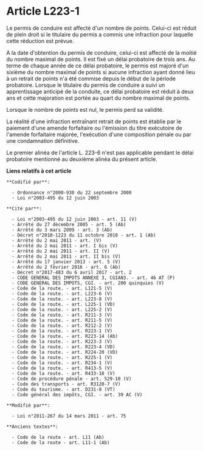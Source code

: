 # Article L223-1

Le permis de conduire est affecté d'un nombre de points. Celui-ci est réduit de plein droit si le titulaire du permis a
commis une infraction pour laquelle cette réduction est prévue.

A la date d'obtention du permis de conduire, celui-ci est affecté de la moitié du nombre maximal de points. Il est fixé un
délai probatoire de trois ans. Au terme de chaque année de ce délai probatoire, le permis est majoré d'un sixième du nombre
maximal de points si aucune infraction ayant donné lieu à un retrait de points n'a été commise depuis le début de la période
probatoire. Lorsque le titulaire du permis de conduire a suivi un apprentissage anticipé de la conduite, ce délai probatoire
est réduit à deux ans et cette majoration est portée au quart du nombre maximal de points. 

Lorsque le nombre de points est nul, le permis perd sa validité. 

La réalité d'une infraction entraînant retrait de points est établie par le paiement d'une amende forfaitaire ou l'émission
du titre exécutoire de l'amende forfaitaire majorée, l'exécution d'une composition pénale ou par une condamnation
définitive. 

Le premier alinéa de l'article L. 223-6 n'est pas applicable pendant le délai probatoire mentionné au deuxième alinéa du
présent article.

**Liens relatifs à cet article**

	**Codifié par**:

	  - Ordonnance n°2000-930 du 22 septembre 2000
	  - Loi n°2003-495 du 12 juin 2003

	**Cité par**:

	  - Loi n°2003-495 du 12 juin 2003 - art. 11 (V)
	  - Arrêté du 27 décembre 2005 - art. 5 (Ab)
	  - Arrêté du 3 mars 2009 - art. 3 (Ab)
	  - Décret n°2010-1223 du 11 octobre 2010 - art. 1 (Ab)
	  - Arrêté du 2 mai 2011 - art. (V)
	  - Arrêté du 2 mai 2011 - art. I bis (V)
	  - Arrêté du 2 mai 2011 - art. II (V)
	  - Arrêté du 2 mai 2011 - art. II bis (V)
	  - Arrêté du 17 janvier 2013 - art. 5 (V)
	  - Arrêté du 2 février 2016 - art. 6 (Ab)
	  - Décret n°2017-483 du 6 avril 2017 - art. 2
	  - CODE GENERAL DES IMPOTS ANNEXE 3, CGIAN3. - art. 46 AT (P)
	  - CODE GENERAL DES IMPOTS, CGI. - art. 200 quinquies (V)
	  - Code de la route. - art. L121-5 (V)
	  - Code de la route. - art. L223-6 (V)
	  - Code de la route. - art. L223-8 (V)
	  - Code de la route. - art. L225-1 (VD)
	  - Code de la route. - art. L225-2 (V)
	  - Code de la route. - art. R211-3 (V)
	  - Code de la route. - art. R211-5 (V)
	  - Code de la route. - art. R212-2 (V)
	  - Code de la route. - art. R223-1 (V)
	  - Code de la route. - art. R223-14 (Ab)
	  - Code de la route. - art. R223-3 (V)
	  - Code de la route. - art. R223-4 (VD)
	  - Code de la route. - art. R224-20 (VD)
	  - Code de la route. - art. R225-1 (V)
	  - Code de la route. - art. R234-1 (V)
	  - Code de la route. - art. R413-5 (V)
	  - Code de la route. - art. R433-18 (V)
	  - Code de procédure pénale - art. 529-10 (V)
	  - Code des transports - art. R3120-7 (V)
	  - Code du tourisme. - art. D231-8 (VT)
	  - Code général des impôts, CGI. - art. 39 AC (V)

	**Modifié par**:

	  - Loi n°2011-267 du 14 mars 2011 - art. 75

	**Anciens textes**:

	  - Code de la route - art. L11 (Ab)
	  - Code de la route - art. L11-1 (Ab)
